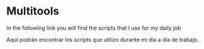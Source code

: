 # Multitools
In the following link you will find the scripts that I use for my daily job

Aquí podrán encontrar los scripts que utilizo durante mi día a día de trabajo.
